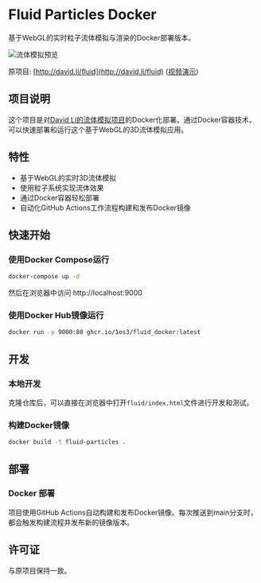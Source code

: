 # Fluid Particles Docker

基于WebGL的实时粒子流体模拟与渲染的Docker部署版本。

![流体模拟预览](http://david.li/images/fluidgithub.png)

原项目: [http://david.li/fluid](http://david.li/fluid) ([视频演示](http://www.youtube.com/watch?v=DhNt_A3k4B4))

## 项目说明

这个项目是对[David Li的流体模拟项目](http://david.li/fluid)的Docker化部署。通过Docker容器技术，可以快速部署和运行这个基于WebGL的3D流体模拟应用。

## 特性

- 基于WebGL的实时3D流体模拟
- 使用粒子系统实现流体效果
- 通过Docker容器轻松部署
- 自动化GitHub Actions工作流程构建和发布Docker镜像

## 快速开始

### 使用Docker Compose运行

```bash
docker-compose up -d
```

然后在浏览器中访问 http://localhost:9000

### 使用Docker Hub镜像运行

```bash
docker run -p 9000:80 ghcr.io/1os3/fluid_docker:latest
```

## 开发

### 本地开发

克隆仓库后，可以直接在浏览器中打开`fluid/index.html`文件进行开发和测试。

### 构建Docker镜像

```bash
docker build -t fluid-particles .
```

## 部署

### Docker 部署

项目使用GitHub Actions自动构建和发布Docker镜像。每次推送到main分支时，都会触发构建流程并发布新的镜像版本。

## 许可证

与原项目保持一致。

